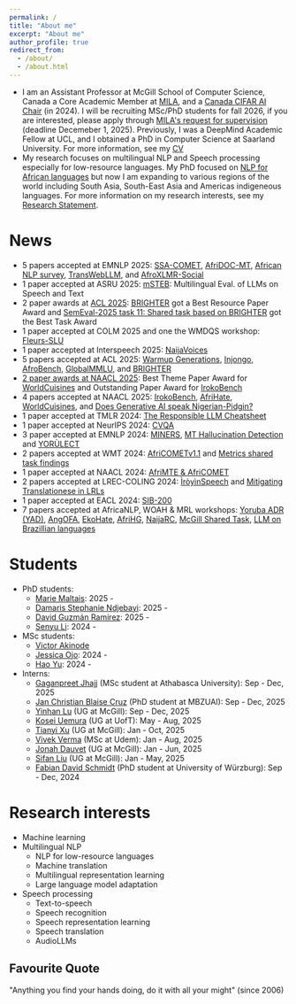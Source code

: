 ```yaml
---
permalink: /
title: "About me"
excerpt: "About me"
author_profile: true
redirect_from: 
  - /about/
  - /about.html
---
```

* I am an Assistant Professor at McGill School of Computer Science, Canada a Core Academic Member at <a target="_blank"  href="https://mila.quebec/en/">MILA</a>, and a [Canada CIFAR AI Chair](https://cifar.ca/bios/david-ifeoluwa-adelani/) (in 2024). I will be recruiting MSc/PhD students for fall 2026, if you are interested, please apply through <a target="_blank"  href="https://mila.quebec/en/supervision-requests/">MILA's request for supervision </a> (deadline Decemeber 1, 2025). Previously, I was a DeepMind Academic Fellow at UCL, and I obtained a PhD in Computer Science at Saarland University. For more information, see my [CV](https://dadelani.github.io/cv/)
* My research focuses on multilingual NLP and Speech processing especially for low-resource languages. My PhD focused on [NLP for African languages](https://dadelani.github.io/files/PhD_Thesis.pdf) but now I am expanding to various regions of the world including South Asia, South-East Asia and Americas indigeneous languages. For more information on my research interests, see my [Research Statement](https://dadelani.github.io/files/research_statement.pdf).

News
======
* 5 papers accepted at EMNLP 2025: [SSA-COMET](https://www.arxiv.org/abs/2506.04557), [AfriDOC-MT](https://arxiv.org/abs/2501.06374), [African NLP survey](https://arxiv.org/abs/2505.21315), [TransWebLLM](https://arxiv.org/abs/2502.13252), and [AfroXLMR-Social](https://arxiv.org/abs/2503.18247)
* 1 paper accepted at ASRU 2025: [mSTEB](https://arxiv.org/abs/2506.08400): Multilingual Eval. of LLMs on Speech and Text
* 2 paper awards at [ACL 2025](https://2025.aclweb.org/program/awards/): [BRIGHTER](https://arxiv.org/abs/2502.11926) got a Best Resource Paper Award and [SemEval-2025 task 11: Shared task based on BRIGHTER](https://arxiv.org/abs/2503.07269) got the Best Task Award
* 1 paper accepted at COLM 2025 and one the WMDQS workshop: [Fleurs-SLU](https://arxiv.org/abs/2501.06117)
* 1 paper accepted at Interspeech 2025: [NaijaVoices](https://arxiv.org/abs/2505.20564)
* 5 papers accepted at ACL 2025: [Warmup Generations](https://arxiv.org/abs/2502.12304), [Injongo](https://arxiv.org/abs/2502.09814), [AfroBench](https://arxiv.org/abs/2311.07978), [GlobalMMLU](https://arxiv.org/abs/2412.03304), and [BRIGHTER](https://arxiv.org/abs/2502.11926)
* [2 paper awards at NAACL 2025](https://2025.naacl.org/blog/best-papers/): Best Theme Paper Award for [WorldCuisines](https://arxiv.org/abs/2410.12705) and Outstanding Paper Award for [IrokoBench](https://arxiv.org/abs/2406.03368)
* 4 papers accepted at NAACL 2025: [IrokoBench](https://arxiv.org/abs/2406.03368), [AfriHate](https://arxiv.org/abs/2501.08284), [WorldCuisines](https://arxiv.org/abs/2410.12705), and [Does Generative AI speak Nigerian-Pidgin?](https://arxiv.org/abs/2404.19442)
* 1 paper accepted at TMLR 2024: [The Responsible LLM Cheatsheet](https://arxiv.org/abs/2406.16746)
* 1 paper accepted at NeurIPS 2024: [CVQA](https://arxiv.org/abs/2406.05967)
* 3 paper accepted at EMNLP 2024: [MINERS](https://arxiv.org/abs/2406.07424), [MT Hallucination Detection](https://arxiv.org/abs/2407.16470) and [YORÙLECT](https://arxiv.org/abs/2406.19564)
* 2 papers accepted at WMT 2024: [AfriCOMETv1.1](https://aclanthology.org/2024.wmt-1.36/) and [Metrics shared task findings](https://aclanthology.org/2024.wmt-1.2/)
* 1 paper accepted at NAACL 2024: [AfriMTE & AfriCOMET](https://arxiv.org/abs/2311.09828)
* 2 papers accepted at LREC-COLING 2024: [ÌròyìnSpeech](https://arxiv.org/abs/2307.16071) and [Mitigating Translationese in LRLs](https://aclanthology.org/2024.lrec-main.992/)
* 1 paper accepted at EACL 2024: [SIB-200](https://arxiv.org/abs/2309.07445)
* 7 papers accepted at AfricaNLP, WOAH & MRL workshops: [Yoruba ADR (YAD)](https://openreview.net/forum?id=gDm8A1uEN1), [AngOFA](https://arxiv.org/abs/2404.02534), [EkoHate](https://arxiv.org/abs/2404.18180), [AfriHG](https://openreview.net/forum?id=fw7g7pNUDl), [NaijaRC](https://arxiv.org/abs/2308.09768), [McGill Shared Task](https://aclanthology.org/2024.mrl-1.28/), [LLM on Brazillian languages](https://arxiv.org/abs/2404.18286)
  
<!---
* 4 papers accepted at EMNLP 2023: [AfriSenti](https://arxiv.org/abs/2302.08956), [AfriTeVa V2](https://aclanthology.org/2023.emnlp-main.11/), [AfriQA](https://arxiv.org/abs/2305.06897), [XTREME-UP](https://arxiv.org/abs/2305.11938)
* 1 paper accepted at NeurIPS 2023: [Improving Language Plasticity via Pretraining with Active Forgetting](https://arxiv.org/abs/2307.01163)
* 1 paper accepted at AACL 2023: [MasakhaNEWS](https://arxiv.org/abs/2304.09972)
* 3 papers accepted at ACL 2023: [MasakhaPOS](https://arxiv.org/abs/2305.13989), [NollySenti](https://arxiv.org/abs/2305.10971), [BLOOM+1](https://arxiv.org/abs/2212.09535)
* 1 paper accepted at C3NLP Workshop at EACL 2023: [Ẹ KU [MASK]](https://arxiv.org/abs/2303.17972)
* 4 papers accepted at AfricaNLP Worshop 2023: [Ẹ KU [MASK]](https://arxiv.org/abs/2303.17972), [MasakhaNEWS](https://arxiv.org/abs/2304.09972), [AfriSenti](https://arxiv.org/abs/2302.08956), and [MphayaNER](https://arxiv.org/abs/2304.03952)
-->

Students
======
* PhD students:
  * [Marie Maltais](https://mila.quebec/en/directory/marie-maltais): 2025 -
  * [Damaris Stephanie Ndjebayi](https://mila.quebec/en/directory/damaris-stephanie-ndjebayi): 2025 -
  * [David Guzmán Ramírez](https://mila.quebec/en/directory/david-guzman-ramirez): 2025 -
  * [Senyu Li](https://mila.quebec/en/directory/senyu-li-li): 2024 -
* MSc students:
  * [Victor Akinode]()
  * [Jessica Ojo](https://mila.quebec/en/directory/jessica-ojo): 2024 -
  * [Hao Yu](https://yhpeter.github.io/): 2024 - 
* Interns:
  * [Gaganpreet Jhajj]() (MSc student at Athabasca University): Sep - Dec, 2025
  * [Jan Christian Blaise Cruz](https://blaisecruz.com/) (PhD student at MBZUAI): Sep - Dec, 2025
  * [Yinhan Lu](https://mila.quebec/en/directory/yinhan-lu) (UG at McGill): Sep - Dec, 2025
  * [Kosei Uemura](https://mila.quebec/en/directory/kosei-uemura) (UG at UofT): May - Aug, 2025
  * [Tianyi Xu](https://mila.quebec/en/directory/tianyi-xu-xu) (UG at McGill): Jan - Oct, 2025
  * [Vivek Verma](https://mila.quebec/en/directory/vivek-verma) (MSc at Udem): Jan - Aug, 2025
  * [Jonah Dauvet](https://mila.quebec/en/directory/jonah-dauvet) (UG at McGill): Jan - Jun, 2025
  * [Sifan Liu](https://mila.quebec/en/directory/sifan-liu) (UG at McGill): Jan - May, 2025
  * [Fabian David Schmidt](https://fdschmidt93.github.io/) (PhD student at University of Würzburg): Sep - Dec, 2024



Research interests
======
* Machine learning
* Multilingual NLP
  * NLP for low-resource languages
  * Machine translation
  * Multilingual representation learning
  * Large language model adaptation
* Speech processing
  * Text-to-speech
  * Speech recognition
  * Speech representation learning
  * Speech translation
  * AudioLLMs


Favourite Quote
------
"Anything you find your hands doing, do it with all your might" (since 2006)

